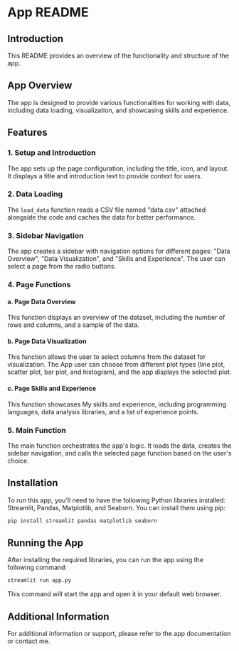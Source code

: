 # App README

## Introduction

This README provides an overview of the functionality and structure of the app.

## App Overview

The app is designed to provide various functionalities for working with data, including data loading, visualization, and showcasing skills and experience.

## Features

### 1. Setup and Introduction

The app sets up the page configuration, including the title, icon, and layout. It displays a title and introduction text to provide context for users.

### 2. Data Loading

The `load_data` function reads a CSV file named "data.csv" attached alongside the code and caches the data for better performance.

### 3. Sidebar Navigation

The app creates a sidebar with navigation options for different pages: "Data Overview", "Data Visualization", and "Skills and Experience". The user can select a page from the radio buttons.

### 4. Page Functions

#### a. Page Data Overview

This function displays an overview of the dataset, including the number of rows and columns, and a sample of the data.

#### b. Page Data Visualization

This function allows the user to select columns from the dataset for visualization. The App user can choose from different plot types (line plot, scatter plot, bar plot, and histogram), and the app displays the selected plot.

#### c. Page Skills and Experience

This function showcases My skills and experience, including programming languages, data analysis libraries, and a list of experience points.

### 5. Main Function

The main function orchestrates the app's logic. It loads the data, creates the sidebar navigation, and calls the selected page function based on the user's choice.

## Installation

To run this app, you'll need to have the following Python libraries installed: Streamlit, Pandas, Matplotlib, and Seaborn. You can install them using pip:

```bash
pip install streamlit pandas matplotlib seaborn
```

## Running the App

After installing the required libraries, you can run the app using the following command:

```bash
streamlit run app.py
```

This command will start the app and open it in your default web browser.

## Additional Information

For additional information or support, please refer to the app documentation or contact me.
